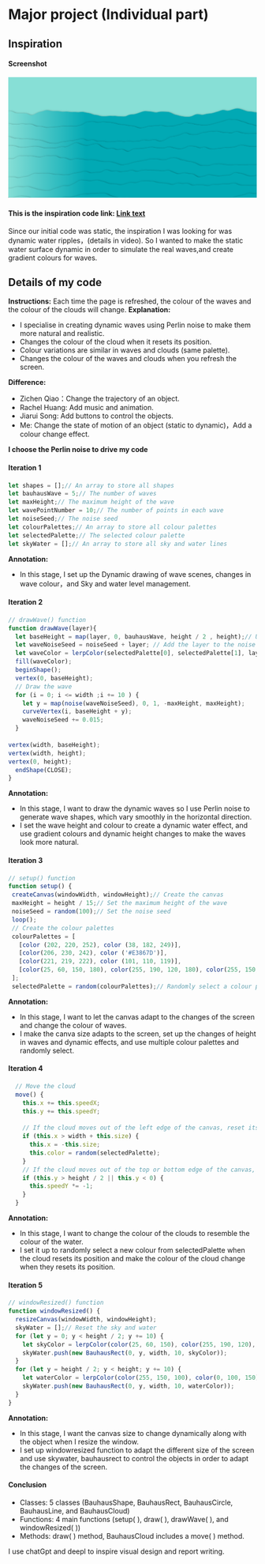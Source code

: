 # Major project (Individual part)
##  Inspiration
#### Screenshot
![inspiation image](assets/1.png)
#### This is the inspiration code link: [Link text](https://openprocessing.org/sketch/2383330)
Since our initial code was static, the inspiration I was looking for was dynamic water ripples，(details in video). So I wanted to make the static water surface dynamic in order to simulate the real waves,and create gradient colours for waves.     

## Details of my code
**Instructions:** Each time the page is refreshed, the colour of the waves and the colour of the clouds will change.
**Explanation:** 
+ I specialise in creating dynamic waves using Perlin noise to make them more natural and realistic.
+ Changes the colour of the cloud when it resets its position.
+ Colour variations are similar in waves and clouds (same palette).
+ Changes the colour of the waves and clouds when you refresh the screen.

**Difference:**
+ Zichen Qiao：Change the trajectory of an object.
+ Rachel Huang:  Add music and animation.
+ Jiarui Song: Add buttons to control the objects.
+ Me: Change the state of motion of an object (static to dynamic)，Add a colour change effect.

**I choose the Perlin noise to drive my code**
#### Iteration 1
``` js
let shapes = [];// An array to store all shapes
let bauhausWave = 5;// The number of waves
let maxHeight;// The maximum height of the wave
let wavePointNumber = 10;// The number of points in each wave
let noiseSeed;// The noise seed
let colourPalettes;// An array to store all colour palettes
let selectedPalette;// The selected colour palette
let skyWater = [];// An array to store all sky and water lines
```
**Annotation:** 
+ In this stage, I set up the Dynamic drawing of wave scenes, changes in wave colour，and Sky and water level management.

#### Iteration 2
``` js
// drawWave() function
function drawWave(layer){
  let baseHeight = map(layer, 0, bauhausWave, height / 2 , height);// Use map() to set up the base height
  let waveNoiseSeed = noiseSeed + layer; // Add the layer to the noise seed
  let waveColor = lerpColor(selectedPalette[0], selectedPalette[1], layer / bauhausWave);// Use lerpColor() to set up the wave color
  fill(waveColor);
  beginShape();
  vertex(0, baseHeight);
  // Draw the wave
  for (i = 0; i <= width ;i += 10 ) {
    let y = map(noise(waveNoiseSeed), 0, 1, -maxHeight, maxHeight);
    curveVertex(i, baseHeight + y);
    waveNoiseSeed += 0.015;
  }

vertex(width, baseHeight);
vertex(width, height);
vertex(0, height);
  endShape(CLOSE);
}
```
 **Annotation:** 
 + In this stage, I want to draw the dynamic waves so I use Perlin noise to generate wave shapes, which vary smoothly in the horizontal direction. 
 + I set the wave height and colour to create a dynamic water effect, and use gradient colours and dynamic height changes to make the waves look more natural.

 #### Iteration 3
 ``` js
// setup() function
function setup() {
  createCanvas(windowWidth, windowHeight);// Create the canvas
  maxHeight = height / 15;// Set the maximum height of the wave
  noiseSeed = random(100);// Set the noise seed
  loop(); 
  // Create the colour palettes
  colourPalettes = [
    [color (202, 220, 252), color (38, 182, 249)],
    [color(206, 230, 242), color ('#E3867D')],
    [color(221, 219, 222), color (101, 110, 119)],
    [color(25, 60, 150, 180), color(255, 190, 120, 180), color(255, 150, 100, 180), color(0, 100, 150, 180)],
  ];
  selectedPalette = random(colourPalettes);// Randomly select a colour palette
 ```
  **Annotation:** 
  + In this stage, I want to let the canvas adapt to the changes of the screen and change the colour of waves.   
  + I make the canva size adapts to the screen, set up the changes of height in waves and dynamic effects, and use multiple colour palettes and randomly select.

#### Iteration 4
``` js
  // Move the cloud
  move() {
    this.x += this.speedX;
    this.y += this.speedY;

    // If the cloud moves out of the left edge of the canvas, reset its position to the right edge
    if (this.x > width + this.size) {
      this.x = -this.size;
      this.color = random(selectedPalette);
    }
    // If the cloud moves out of the top or bottom edge of the canvas, reverse its moving direction
    if (this.y > height / 2 || this.y < 0) {
      this.speedY *= -1;
    }
  }
```
**Annotation:** 
+ In this stage, I want to change the colour of the clouds to resemble the colour of the water.
+ I set it up to randomly select a new colour from selectedPalette when the cloud resets its position and make the colour of the cloud change when they resets its position.

#### Iteration 5
``` js
// windowResized() function
function windowResized() {
  resizeCanvas(windowWidth, windowHeight);
  skyWater = [];// Reset the sky and water
  for (let y = 0; y < height / 2; y += 10) {
    let skyColor = lerpColor(color(25, 60, 150), color(255, 190, 120), y / (height / 2));
    skyWater.push(new BauhausRect(0, y, width, 10, skyColor)); 
  }
  for (let y = height / 2; y < height; y += 10) {
    let waterColor = lerpColor(color(255, 150, 100), color(0, 100, 150), (y - height / 2) / (height / 2));
    skyWater.push(new BauhausRect(0, y, width, 10, waterColor)); 
  }
} 
```
**Annotation:** 
+ In this stage, I want the canvas size to change dynamically along with the object when I resize the window. 
+ I set up windowresized function to adapt the different size of the screen and use skywater, bauhausrect to control the objects in order to adapt the changes of the screen. 

#### Conclusion
+ Classes: 5 classes (BauhausShape, BauhausRect, BauhausCircle, BauhausLine, and BauhausCloud)
+ Functions: 4 main functions (setup( ), draw( ), drawWave( ), and windowResized( ))
+ Methods: draw( ) method, BauhausCloud includes a move( ) method.

I use chatGpt and deepl to inspire visual design and report writing.

